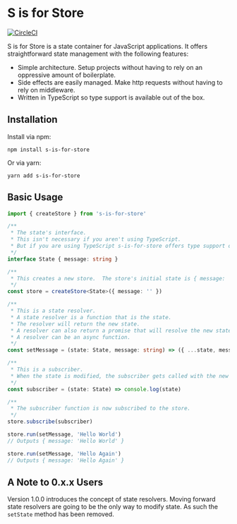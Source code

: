 # S is for Store

[![CircleCI](https://circleci.com/gh/heathgr/s-is-for-store.svg?style=svg)](https://circleci.com/gh/heathgr/s-is-for-store)

S is for Store is a state container for JavaScript applications. It offers straightforward state management with the following features:

- Simple architecture.  Setup projects without having to rely on an oppressive amount of boilerplate.
- Side effects are easily managed.  Make http requests without having to rely on middleware.
- Written in TypeScript so type support is available out of the box.

## Installation

Install via npm:

``` shell
npm install s-is-for-store
```

Or via yarn:

``` shell
yarn add s-is-for-store
```

## Basic Usage

``` ts
import { createStore } from 's-is-for-store'

/**
 * The state's interface.
 * This isn't necessary if you aren't using TypeScript.
 * But if you are using TypeScript s-is-for-store offers type support out of the box.
 */
interface State { message: string }

/**
 * This creates a new store.  The store's initial state is { message: '' }
 */
const store = createStore<State>({ message: '' })

/**
 * This is a state resolver.
 * A state resolver is a function that is the state.
 * The resolver will return the new state.
 * A resolver can also return a promise that will resolve the new state.
 * A resolver can be an async function.
 */
const setMessage = (state: State, message: string) => ({ ...state, message })

/**
 * This is a subscriber.
 * When the state is modified, the subscriber gets called with the new state.
 */
const subscriber = (state: State) => console.log(state)

/**
 * The subscriber function is now subscribed to the store.
 */
store.subscribe(subscriber)

store.run(setMessage, 'Hello World')
// Outputs { message: 'Hello World' }

store.run(setMessage, 'Hello Again')
// Outputs { message: 'Hello Again' }

```

## A Note to 0.x.x Users

Version 1.0.0 introduces the concept of state resolvers.  Moving forward state resolvers are going to be the only way to modify state.  As such the `setState` method has been removed.

